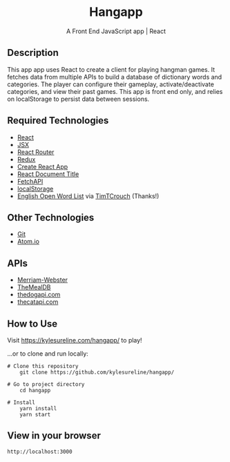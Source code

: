 <h1 align="center">Hangapp</h1>

<p align="center">A Front End JavaScript app | React</p>

## Description

This app app uses React to create a client for playing hangman games. It fetches data from multiple APIs to build a database of dictionary words and categories. The player can configure their gameplay, activate/deactivate categories, and view their past games. This app is front end only, and relies on localStorage to persist data between sessions.

## Required Technologies

* [React](https://reactjs.org)
* [JSX](https://reactjs.org/docs/introducing-jsx.html)
* [React Router](https://www.npmjs.com/package/react-router)
* [Redux](https://www.npmjs.com/package/react-redux)
* [Create React App](http://create-react-app.dev)
* [React Document Title](https://www.npmjs.com/package/react-document-title)
* [FetchAPI](https://developer.mozilla.org/en-US/docs/Web/API/Fetch_API)
* [localStorage](https://developer.mozilla.org/en-US/docs/Web/API/Window/localStorage)
* [English Open Word List](http://dreamsteep.com/projects/the-english-open-word-list.html) via [TimTCrouch](https://github.com/TimTCrouch/WordList-JS) (Thanks!)

## Other Technologies

* [Git](https://git-scm.com)
* [Atom.io](https://atom.io)

## APIs

* [Merriam-Webster](https://www.dictionaryapi.com)
* [TheMealDB](https://themealdb.com/api.php)
* [thedogapi.com](https://thedogapi.com)
* [thecatapi.com](https://thecatapi.com)

## How to Use

Visit https://kylesureline.com/hangapp/ to play!

...or to clone and run locally:

```
# Clone this repository
    git clone https://github.com/kylesureline/hangapp/

# Go to project directory
    cd hangapp

# Install
    yarn install
    yarn start
```

## View in your browser

```
http://localhost:3000
```
